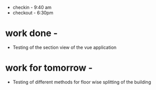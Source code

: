 - checkin - 9:40 am
- checkout -  6:30pm

# work done  - 
- Testing of the section view of the vue application

# work for tomorrow  - 

- Testing of different methods for floor wise splitting of the building
